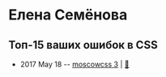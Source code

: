 # Елена Семёнова

## Топ-15 ваших ошибок в CSS
- 2017 May 18 -- [moscowcss 3](https://www.youtube.com/watch?v=Y63XbOM6Kzw)  | [:notebook:](http://css.moscow/3/top-15-css-bugs.pdf)  
